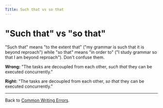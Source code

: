 ```yaml
---
Title: Such that vs so that
---
```

# "Such that" vs "so that"

"Such that" means "to the extent that" ("my grammar is such that it is beyond reproach") while "so that" means "in order to" ("I study grammar so that I am beyond reproach"). Don't confuse them.

**Wrong:** "The tasks are decoupled from each other, *such that* they can be executed concurrently."

**Right:** "The tasks are decoupled from each other, *so that* they can be executed concurrently."

---

Back to [Common Writing Errors](/wiki/howtos/commonwritingerrors/).
